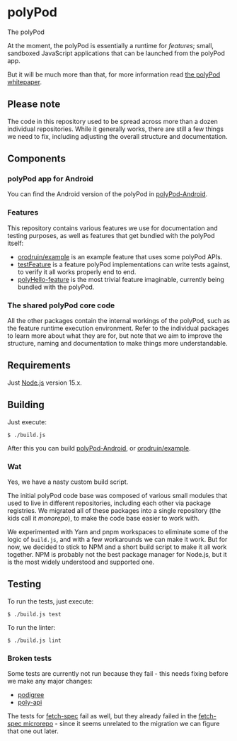 # polyPod

The polyPod

At the moment, the polyPod is essentially a runtime for _features_; small,
sandboxed JavaScript applications that can be launched from the polyPod app.

But it will be much more than that, for more information read [the polyPod
whitepaper].

## Please note

The code in this repository used to be spread across more than a dozen
individual repositories. While it generally works, there are still a few things
we need to fix, including adjusting the overall structure and documentation.

## Components

### polyPod app for Android

You can find the Android version of the polyPod in
[polyPod-Android](polyPod-Android).

### Features

This repository contains various features we use for documentation and testing
purposes, as well as features that get bundled with the polyPod itself:

- [orodruin/example](orodruin/example) is an example feature that uses some
  polyPod APIs.
- [testFeature](testFeature) is a feature polyPod implementations can write
  tests against, to verify it all works properly end to end.
- [polyHello-feature](polyHello-feature) is the most trivial feature imaginable,
  currently being bundled with the polyPod.

### The shared polyPod core code

All the other packages contain the internal workings of the polyPod, such as the
feature runtime execution environment. Refer to the individual packages to learn
more about what they are for, but note that we aim to improve the structure,
naming and documentation to make things more understandable.

## Requirements

Just [Node.js](https://nodejs.org/) version 15.x.

## Building

Just execute:

    $ ./build.js

After this you can build [polyPod-Android](polyPod-Android), or
[orodruin/example](orodruin/example).

### Wat

Yes, we have a nasty custom build script.

The initial polyPod code base was composed of various small modules that used to
live in different repositories, including each other via package registries. We
migrated all of these packages into a single repository (the kids call it
_monorepo_), to make the code base easier to work with.

We experimented with Yarn and pnpm workspaces to eliminate some of the logic of
`build.js`, and with a few workarounds we can make it work. But for now, we
decided to stick to NPM and a short build script to make it all work together.
NPM is probably not the best package manager for Node.js, but it is the most
widely understood and supported one.

## Testing

To run the tests, just execute:

    $ ./build.js test

To run the linter:

    $ ./build.js lint

### Broken tests

Some tests are currently not run because they fail - this needs fixing before we
make any major changes:

- [podigree](podigree)
- [poly-api](poly-api)

The tests for [fetch-spec](fetch-spec) fail as well, but they already failed in
the [fetch-spec microrepo](https://github.com/polypoly-eu/fetch-spec) - since it
seems unrelated to the migration we can figure that one out later.

[the polyPod whitepaper]: https://polypoly.coop/static/polypoly_Whitepaper_polyPod.pdf
[node-polyfills issue]: https://github.com/ionic-team/rollup-plugin-node-polyfills/issues/17
